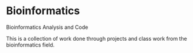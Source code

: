 # Bioinformatics
Bioinformatics Analysis and Code

This is a collection of work done through projects and class work from the bioinformatics field. 
